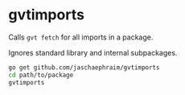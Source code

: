 # gvtimports

Calls `gvt fetch` for all imports in a package.

Ignores standard library and internal subpackages.

```bash
go get github.com/jaschaephraim/gvtimports
cd path/to/package
gvtimports
```
